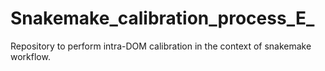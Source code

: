 # Snakemake_calibration_process_E_
Repository to perform intra-DOM calibration in the context of snakemake workflow.
